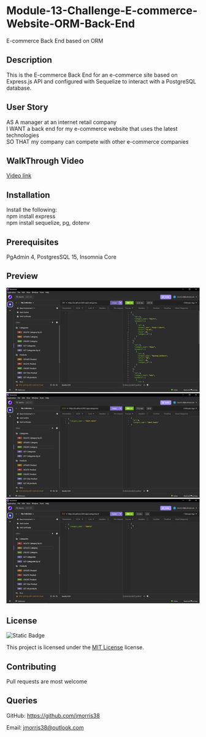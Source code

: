 # Module-13-Challenge-E-commerce-Website-ORM-Back-End
E-commerce Back End based on ORM

## Description
This is the E-commerce Back End for an e-commerce site based on Express.js API and configured with Sequelize to interact with a PostgreSQL database.

## User Story
AS A manager at an internet retail company
<br>
I WANT a back end for my e-commerce website that uses the latest technologies
<br>
SO THAT my company can compete with other e-commerce companies

## WalkThrough Video
[Video link](https://drive.google.com/file/d/1tqpMwa4frQP0Xd_JKhllFCOg0e4OVH2n/view)

## Installation

 Install the following:
 <br>
 npm install express
 <br>
 npm install sequelize, pg, dotenv

 ## Prerequisites
 PgAdmin 4, PostgresSQL 15, Insomnia Core

 ## Preview
 <img src="./assets/images/1.PNG" width="720" heigth="480">

 <img src="./assets/images/2.PNG" width="720" heigth="480">

 <img src="./assets/images/3.PNG" width="720" heigth="480">


 ## License

 ![Static Badge](https://img.shields.io/badge/MIT-License-blue)

 This project is licensed under the [MIT License](https://choosealicense.com/licenses/mit/) license.

 ## Contributing

 Pull requests are most welcome

 ## Queries

 GitHub: https://github.com/jmorris38

 Email: jmorris38@outlook.com


